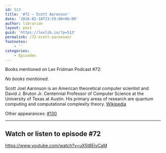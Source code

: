 ```yaml
---
id: 513
title: '#72 – Scott Aaronson'
date: '2020-02-18T23:59:00+00:00'
author: librarian
layout: post
guid: 'https://lexlib.io/?p=513'
permalink: /72-scott-aaronson/
footnotes:
    - ''
categories:
    - Episodes
---
```


Books mentioned on Lex Fridman Podcast #72:

*No books mentioned.*

Scott Joel Aaronson is an American theoretical computer scientist and David J. Bruton Jr. Centennial Professor of Computer Science at the University of Texas at Austin. His primary areas of research are quantum computing and computational complexity theory. [Wikipedia](https://en.wikipedia.org/wiki/Scott_Aaronson)

Other appearances: [\#130](/130-scott-aaronson/)

- - - - - -

## Watch or listen to episode #72

<https://www.youtube.com/watch?v=uX5t8EivCaM>